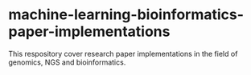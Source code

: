 # machine-learning-bioinformatics-paper-implementations
This respository cover research paper implementations in the field of genomics, NGS and bioinformatics.
